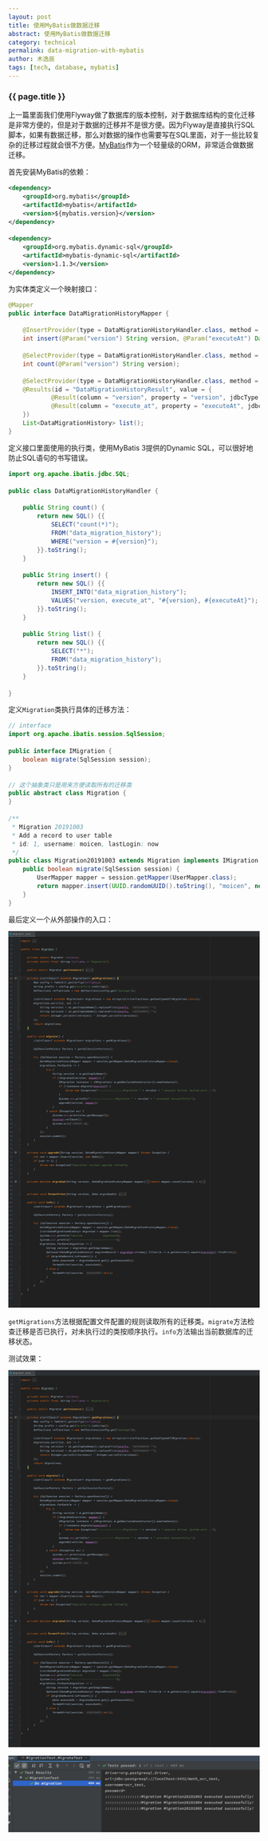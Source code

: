 ```yaml
---
layout: post
title: 使用MyBatis做数据迁移
abstract: 使用MyBatis做数据迁移
category: technical
permalink: data-migration-with-mybatis
author: 木逸辰
tags: [tech, database, mybatis]
---
```


### {{ page.title }}


上一篇里面我们使用Flyway做了数据库的版本控制，对于数据库结构的变化迁移是非常方便的，但是对于数据的迁移并不是很方便。因为Flyway是直接执行SQL脚本，如果有数据迁移，那么对数据的操作也需要写在SQL里面，对于一些比较复杂的迁移过程就会很不方便。[MyBatis](https://mybatis.org/)作为一个轻量级的ORM，非常适合做数据迁移。

首先安装MyBatis的依赖：

```xml
<dependency>
    <groupId>org.mybatis</groupId>
    <artifactId>mybatis</artifactId>
    <version>${mybatis.version}</version>
</dependency>

<dependency>
    <groupId>org.mybatis.dynamic-sql</groupId>
    <artifactId>mybatis-dynamic-sql</artifactId>
    <version>1.1.3</version>
</dependency>
```

为实体类定义一个映射接口：

```java
@Mapper
public interface DataMigrationHistoryMapper {

    @InsertProvider(type = DataMigrationHistoryHandler.class, method = "insert")
    int insert(@Param("version") String version, @Param("executeAt") Date executeAt);

    @SelectProvider(type = DataMigrationHistoryHandler.class, method = "count")
    int count(@Param("version") String version);

    @SelectProvider(type = DataMigrationHistoryHandler.class, method = "list")
    @Results(id = "DataMigrationHistoryResult", value = {
            @Result(column = "version", property = "version", jdbcType = JdbcType.VARCHAR),
            @Result(column = "execute_at", property = "executeAt", jdbcType = JdbcType.TIMESTAMP)
    })
    List<DataMigrationHistory> list();
}
```

定义接口里面使用的执行类，使用MyBatis 3提供的Dynamic SQL，可以很好地防止SQL语句的书写错误。

```java
import org.apache.ibatis.jdbc.SQL;

public class DataMigrationHistoryHandler {

    public String count() {
        return new SQL() {{
            SELECT("count(*)");
            FROM("data_migration_history");
            WHERE("version = #{version}");
        }}.toString();
    }

    public String insert() {
        return new SQL() {{
            INSERT_INTO("data_migration_history");
            VALUES("version, execute_at", "#{version}, #{executeAt}");
        }}.toString();
    }

    public String list() {
        return new SQL() {{
            SELECT("*");
            FROM("data_migration_history");
        }}.toString();
    }

}
```

定义`Migration`类执行具体的迁移方法：

```java
// interface
import org.apache.ibatis.session.SqlSession;

public interface IMigration {
    boolean migrate(SqlSession session);
}

// 这个抽象类只是用来方便读取所有的迁移类
public abstract class Migration {
}

/**
 * Migration 20191003
 * Add a record to user table
 * id: 1, username: moicen, lastLogin: now
 */
public class Migration20191003 extends Migration implements IMigration {
    public boolean migrate(SqlSession session) {
        UserMapper mapper = session.getMapper(UserMapper.class);
        return mapper.insert(UUID.randomUUID().toString(), "moicen", new Date()) > 0;
    }
}

```

最后定义一个从外部操作的入口：

![migrator](/assets/images/2019-10-02-mybatis-migrator.jpg)

`getMigrations`方法根据配置文件配置的规则读取所有的迁移类。`migrate`方法检查迁移是否已执行，对未执行过的类按顺序执行。`info`方法输出当前数据库的迁移状态。

测试效果：

![migrator](/assets/images/2019-10-02-mybatis-migrator.jpg)

![migrator](/assets/images/2019-10-02-mybatis-migrate.jpg)
